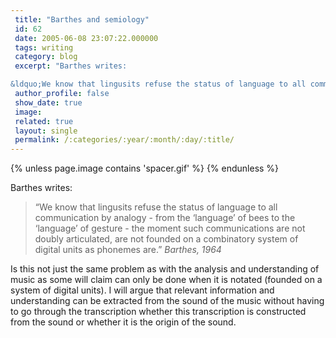 ```yaml
---
 title: "Barthes and semiology"
 id: 62
 date: 2005-06-08 23:07:22.000000
 tags: writing
 category: blog
 excerpt: "Barthes writes:

&ldquo;We know that lingusits refuse the status of language to all communication by analogy - from the &lsquo;language&rsquo; of bees to the &lsquo;language&rsquo; of gesture - the mo..."
 author_profile: false
 show_date: true
 image: 
 related: true
 layout: single
 permalink: /:categories/:year/:month/:day/:title/
---
```

{% unless page.image contains 'spacer.gif' %}
{% endunless %}

Barthes writes:
<blockquote>
&ldquo;We know that lingusits refuse the status of language to all communication by analogy - from the &lsquo;language&rsquo; of bees to the &lsquo;language&rsquo; of gesture - the moment such communications are not doubly articulated, are not founded on a combinatory system of digital units as phonemes are.&rdquo; <i id="Barthes, Roland" title="Rhetoric of the image: RhÃ©torique de l'image" class="Communications" style="1964:4">Barthes, 1964</i>
</blockquote>
Is this not just the same problem as with the analysis and understanding of music as some will claim can only be done when it is notated (founded on a system of digital units). I will argue that relevant information and understanding can be extracted from the sound of the music without having to go through the transcription whether this transcription is constructed from the sound or whether it is the origin of the sound.
